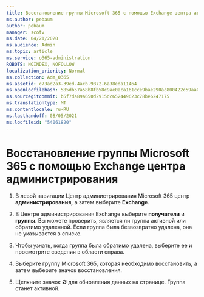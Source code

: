 ```yaml
---
title: Восстановление группы Microsoft 365 с помощью Exchange центра администрирования
ms.author: pebaum
author: pebaum
manager: scotv
ms.date: 04/21/2020
ms.audience: Admin
ms.topic: article
ms.service: o365-administration
ROBOTS: NOINDEX, NOFOLLOW
localization_priority: Normal
ms.collection: Adm_O365
ms.assetid: c73ad2a3-39ed-4acb-9872-6a38eda11464
ms.openlocfilehash: 585db57a58b8fb58c9ae0aca161cce9bae290ac800422c59aa053ee7f19461fd
ms.sourcegitcommit: b5f7da89a650d2915dc652449623c78be6247175
ms.translationtype: MT
ms.contentlocale: ru-RU
ms.lasthandoff: 08/05/2021
ms.locfileid: "54061820"
---
```

# <a name="restore-a-microsoft-365-group-using-the-exchange-admin-center"></a>Восстановление группы Microsoft 365 с помощью Exchange центра администрирования

1. В левой навигации Центр администрирования Microsoft 365 центр **администрирования,** а затем выберите **Exchange**.
    
2. В Центре администрирования Exchange выберите **получатели** и **группы**. Вы можете проверить, является ли группа активной или обратимо удаленной. Если группа была безвозвратно удалена, она не указывается в списке.
    
3. Чтобы узнать, когда группа была обратимо удалена, выберите ее и просмотрите сведения в области справа.
    
4. Выберите группу Microsoft 365, которая необходимо восстановить, а затем выберите значок восстановления.
    
5. Щелкните значок ![Значок "Обновить"](media/6464df90-2a91-4c1f-92a6-9a38c7696ac3.gif) для обновления данных на странице. Группа станет активной. 
    

